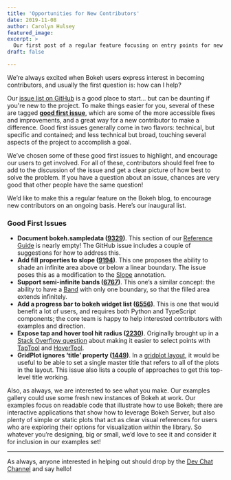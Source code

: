 ```yaml
---
title: 'Opportunities for New Contributors'
date: 2019-11-08
author: Carolyn Hulsey
featured_image:
excerpt: >
  Our first post of a regular feature focusing on entry points for new contributors.
draft: false

---
```


We’re always excited when Bokeh users express interest in becoming contributors, and usually the first question is: how can I help?

Our [issue list on GitHub](https://github.com/bokeh/bokeh/issues) is a good place to start... but can be daunting if you're new to the project. To make things easier for you, several of these are tagged [**good first issue**](https://github.com/bokeh/bokeh/issues?q=is%3Aissue+is%3Aopen+label%3A%22good+first+issue%22), which are some of the more accessible fixes and improvements, and a great way for a new contributor to make a difference. Good first issues generally come in two flavors: technical, but specific and contained; and less technical but broad, touching several aspects of the project to accomplish a goal.

We’ve chosen some of these good first issues to highlight, and encourage our users to get involved. For all of these, contributors should feel free to add to the discussion of the issue and get a clear picture of how best to solve the problem. If you have a question about an issue, chances are very good that other people have the same question!

We’d like to make this a regular feature on the Bokeh blog, to encourage new contributors on an ongoing basis. Here’s our inaugural list.

### Good First Issues

* **Document bokeh.sampledata ([9329](https://github.com/bokeh/bokeh/issues/9329))**. This section of our [Reference Guide](http://docs.bokeh.org/en/latest/docs/reference/sampledata.html) is nearly empty! The GitHub issue includes a couple of suggestions for how to address this.
* **Add fill properties to slope ([9194](https://github.com/bokeh/bokeh/issues/9194))**.  This one proposes the ability to shade an infinite area above or below a linear boundary. The issue poses this as a modification to the [Slope](http://docs.bokeh.org/en/latest/docs/user_guide/annotations.html#slopes) annotation.
* **Support semi-infinite bands ([6767]((https://github.com/bokeh/bokeh/issues/6767)))**. This one’s a similar concept: the ability to have a [Band](http://docs.bokeh.org/en/latest/docs/user_guide/annotations.html#bands) with only one boundary, so that the filled area extends infinitely.
* **Add a progress bar to bokeh widget list ([6556](https://github.com/bokeh/bokeh/issues/6556))**. This is one that would benefit a lot of users, and requires both Python and TypeScript components; the core team is happy to help interested contributors with examples and direction.
* **Expose tap and hover tool hit radius ([2230](https://github.com/bokeh/bokeh/issues/2230))**. Originally brought up in a [Stack Overflow question](https://stackoverflow.com/questions/29923118/how-to-increase-click-radius-in-bokeh) about making it easier to select points with [TapTool](http://docs.bokeh.org/en/latest/docs/reference/models/tools.html?highlight=hovertool#bokeh.models.tools.TapTool) and [HoverTool](http://docs.bokeh.org/en/latest/docs/reference/models/tools.html?highlight=hovertool#bokeh.models.tools.HoverTool).
* **GridPlot ignores ‘title’ property ([1449](https://github.com/bokeh/bokeh/issues/1449))**. In a [gridplot layout](http://docs.bokeh.org/en/latest/docs/user_guide/layout.html?highlight=gridplot#grids-layout-for-plots), it would be useful to be able to set a single master title that refers to all of the plots in the layout. This issue also lists a couple of approaches to get this top-level title working.

Also, as always, we are interested to see what you make. Our examples gallery could use some fresh new instances of Bokeh at work. Our examples focus on readable code that illustrate how to use Bokeh; there are interactive applications that show how to leverage Bokeh Server, but also plenty of simple or static plots that act as clear visual references for users who are exploring their options for visualization within the library. So whatever you’re designing, big or small, we’d love to see it and consider it for inclusion in our examples set!

----



As always, anyone interested in helping out should drop by the
[Dev Chat Channel](https://gitter.im/bokeh/bokeh-dev) and say hello!
